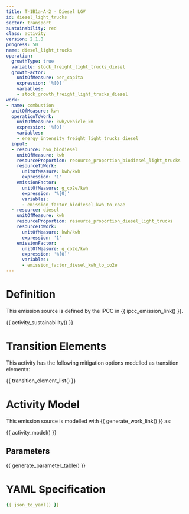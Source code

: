 ```yaml
---
title: T-1B1a-A-2 - Diesel LGV
id: diesel_light_trucks
sector: transport
sustainability: red
class: activity
version: 2.1.0
progress: 50
name: diesel_light_trucks
operation:
  growthType: true
  variable: stock_freight_light_trucks_diesel
  growthFactor:
    unitOfMeasure: per_capita
    expression: '%[0]'
    variables:
    - stock_growth_freight_light_trucks_diesel
work:
- name: combustion
  unitOfMeasure: kwh
  operationToWork:
    unitOfMeasure: kwh/vehicle_km
    expression: '%[0]'
    variables:
    - energy_intensity_freight_light_trucks_diesel
  input:
  - resource: hvo_biodiesel
    unitOfMeasure: kwh
    resourceProportion: resource_proportion_biodiesel_light_trucks
    resourceToWork:
      unitOfMeasure: kwh/kwh
      expression: '1'
    emissionFactor:
      unitOfMeasure: g_co2e/kwh
      expression: '%[0]'
      variables:
      - emission_factor_biodiesel_kwh_to_co2e
  - resource: diesel
    unitOfMeasure: kwh
    resourceProportion: resource_proportion_diesel_light_trucks
    resourceToWork:
      unitOfMeasure: kwh/kwh
      expression: '1'
    emissionFactor:
      unitOfMeasure: g_co2e/kwh
      expression: '%[0]'
      variables:
      - emission_factor_diesel_kwh_to_co2e
---
```

# Definition
This emission source is defined by the IPCC in {{ ipcc_emission_link() }}.


{{ activity_sustainability() }}

# Transition Elements

This activity has the following mitigation options modelled as transition elements:

{{ transition_element_list() }}

# Activity Model
This emission source is modelled with {{ generate_work_link() }} as:

{{ activity_model() }}

## Parameters

{{ generate_parameter_table() }}

# YAML Specification

```yaml
{{ json_to_yaml() }}
```